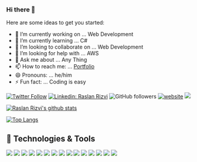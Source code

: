 ### Hi there 👋

Here are some ideas to get you started:

- 🔭 I’m currently working on ... Web Development
- 🌱 I’m currently learning ... C#
- 👯 I’m looking to collaborate on ... Web Development
- 🤔 I’m looking for help with ... AWS
- 💬 Ask me about ... Any Thing
- 📫 How to reach me: ... [Portfolio](http://raslanrizvi.tech)
- 😄 Pronouns: ... he/him
- ⚡ Fun fact: ... Coding is easy


[![Twitter Follow](https://img.shields.io/twitter/follow/RaslanRizvi?label=Follow)](https://twitter.com/intent/follow?screen_name=RaslanRizvi)
[![Linkedin: Raslan Rizvi](https://img.shields.io/badge/-RaslanRizvi-blue?style=flat-square&logo=Linkedin&logoColor=white&link=https://www.linkedin.com/in/raslan-rizvi/)](https://www.linkedin.com/in/raslan-rizvi-2779ba197/)
![GitHub followers](https://img.shields.io/github/followers/raslanrizvi?label=Follow&style=social)
[![website](https://img.shields.io/badge/Website-46a2f1.svg?&style=flat-square&logo=Google-Chrome&logoColor=white&link=http://raslanrizvi.tech/)](http://raslanrizvi.tech/)
![](https://visitor-badge.glitch.me/badge?page_id=raslanrizvi.raslanrizvi)


[![Raslan Rizvi's github stats](https://github-readme-stats.vercel.app/api?username=raslanrizvi&show_icons=true&count_private=true&include_all_commits=true&theme=radical)](https://github.com/raslanrizvi/)



[![Top Langs](https://github-readme-stats.vercel.app/api/top-langs/?username=raslanrizvi&langs_count=8&layout=compact&theme=radical)](https://github.com/raslanrizvi/)


## 🔧 Technologies & Tools

![](https://img.shields.io/badge/OS-Windows_11-informational?style=flat&logo=Windows&logoColor=white&color=6aa6f8)
![](https://img.shields.io/badge/Editor-VS_Code-informational?style=flat&logo=visual-studio-code&logoColor=white&color=6aa6f8)
![](https://img.shields.io/badge/Editor-Atom-informational?style=flat&logo=atom&logoColor=white&color=6aa6f8)
![](https://img.shields.io/badge/Code-HTML-informational?style=flat&logo=html&logoColor=white&color=6aa6f8)
![](https://img.shields.io/badge/Code-CSS-informational?style=flat&logo=css&logoColor=white&color=6aa6f8)
![](https://img.shields.io/badge/Code-Bootstrap-informational?style=flat&logo=bootstrap&logoColor=white&color=6aa6f8)
![](https://img.shields.io/badge/Code-php-informational?style=flat&logo=php&logoColor=white&color=6aa6f8)
![](https://img.shields.io/badge/Code-React-informational?style=flat&logo=react&logoColor=white&color=6aa6f8)
![](https://img.shields.io/badge/Code-Python-informational?style=flat&logo=python&logoColor=white&color=6aa6f8)
![](https://img.shields.io/badge/Code-JavaScript-informational?style=flat&logo=javascript&logoColor=white&color=6aa6f8)
![](https://img.shields.io/badge/Code-Java-informational?style=flat&logo=java&logoColor=white&color=6aa6f8)
![](https://img.shields.io/badge/Tools-ASP.NET-informational?style=flat&logo=dotnet&logoColor=white&color=6aa6f8)
![](https://img.shields.io/badge/Tools-MySQL-informational?style=flat&logo=mysql&logoColor=white&color=6aa6f8)
![](https://img.shields.io/badge/Tools-Docker-informational?style=flat&logo=docker&logoColor=white&color=6aa6f8)
![](https://img.shields.io/badge/Tools-Laravel-informational?style=flat&logo=laravel&logoColor=white&color=6aa6f8)


